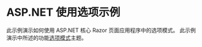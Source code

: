 # <a name="aspnet-using-options-sample"></a>ASP.NET 使用选项示例

此示例演示如何使用 ASP.NET 核心 Razor 页面应用程序中的选项模式。 此示例演示中所述的功能[选项模式](https://docs.microsoft.com/aspnet/core/fundamentals/configuration/options)主题。
